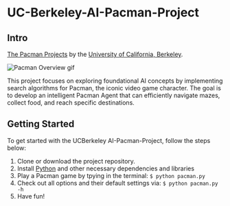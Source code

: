# UC-Berkeley-AI-Pacman-Project
## Intro
[The Pacman Projects](http://ai.berkeley.edu/project_overview.html) by the [University of California, Berkeley](http://berkeley.edu/).

![Pacman Overview gif](http://ai.berkeley.edu/images/pacman_game.gif)

This project focuses on exploring foundational AI concepts by implementing search algorithms for Pacman, the iconic video game character. The goal is to develop an intelligent Pacman Agent that can efficiently navigate mazes, collect food, and reach specific destinations.

## Getting Started
To get started with the UCBerkeley AI-Pacman-Project, follow the steps below:
1. Clone or download the project repository.
2. Install [Python](https://www.python.org/) and other necessary dependencies and libraries
3. Play a Pacman game by tpying in the terminal:
```$ python pacman.py```
4. Check out all options and their default settings via:
```$ python pacman.py -h```
5. Have fun!

